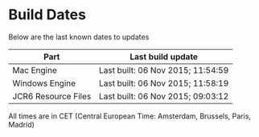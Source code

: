 # Build Dates

Below are the last known dates to updates

Part | Last build update
-----|-----
Mac Engine | Last built: 06 Nov 2015; 11:54:59
Windows Engine | Last built: 06 Nov 2015; 11:58:19
JCR6 Resource Files | Last built: 06 Nov 2015; 09:03:12
All times are in CET (Central European Time: Amsterdam, Brussels, Paris, Madrid)



